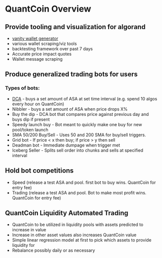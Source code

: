 # QuantCoin Overview

## Provide tooling and visualization for algorand
- [vanity wallet generator](https://github.com/quantasaurus/vanity_wallet_generator)
- various wallet scraping/viz tools
- backtesting framework over past 7 days 
- Accurate price impact quotes
- Wallet message scraping

## Produce generalized trading bots for users
  ### Types of bots:
  - [DCA](https://github.com/quantasaurus/DCA_bot) - buys a set amount of ASA at set time interval (e.g. spend 10 algos every hour on QuantCoin)
  - Nibbler - buys a set amount of ASA when price drops X%
  - Buy the dip - DCA bot that compares price against previous day and buys dip if present
  - Speedy launch buy - Bot meant to quickly make one buy for new pool/token launch
  - SMA 50/200 Buy/Sell - Uses 50 and 200 SMA for buy/sell triggers.  
  - Grid bot - If price < x then buy; if price > y then sell
  - Deadman bot - Immediate dumpage when trigger met
  - Iceberg Seller - Splits sell order into chunks and sells at specified interval
  
## Hold bot competitions
  - Speed (release a test ASA and pool.  first bot to buy wins.  QuantCoin for entry fee)
  - Trading (release a test ASA and pool.  Bot to make most profit wins.  QuantCoin for entry fee)
  
## QuantCoin Liquidity Automated Trading
  - QuantCoin to be utilized in liquidity pools with assets predicted to increase in value
  - Increase in other asset values also increases QuantCoin value
  - Simple linear regression model at first to pick which assets to provide liquidity for
  - Rebalance possibly daily or as necessary
  
